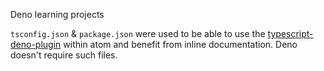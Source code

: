 Deno learning projects

`tsconfig.json` & `package.json`
were used to be able to use the [typescript-deno-plugin](https://github.com/justjavac/typescript-deno-plugin) within atom and benefit from inline documentation. Deno doesn't require such files.
